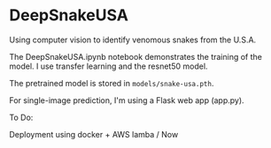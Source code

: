 # DeepSnakeUSA
Using computer vision to identify venomous snakes from the U.S.A.

The DeepSnakeUSA.ipynb notebook demonstrates the training of the model. I use transfer learning and the resnet50 model. 

The pretrained model is stored in `models/snake-usa.pth`. 

For single-image prediction, I'm using a Flask web app (app.py).


To Do:

Deployment using docker + AWS lamba / Now
